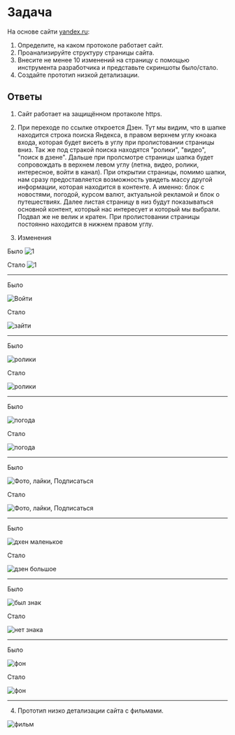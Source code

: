 # Задача

На основе сайти [yandex.ru](https://dzen.ru/?yredirect=true):

1. Определите, на каком протоколе работает сайт.
2. Проанализируйте структуру страницы сайта.
3. Внесите не менее 10 изменений на страницу с помощью инструмента разработчика и представьте скриншоты было/стало.
4. Создайте прототип низкой детализации.

## Ответы

1. Сайт работает на защищённом протаколе https.
2. При переходе по ссылке откроется Дзен. Тут мы видим, что в шапке находится строка поиска Яндекса, в правом верхнем углу кноака входа, которая будет висеть в углу при пролистовании страницы вниз. Так же под стракой поиска находятся "ролики", "видео", "поиск в дзене". Дальше при пролсмотре страницы шапка будет сопровождать в верхнем левом углу (летна, видео, ролики, интересное, войти в канал). При открытии страницы, помимо шапки, нам сразу предоставляется возможность увидеть массу другой информации, которая находится в контенте. А именно: блок с новостями, погодой, курсом валют, актуальной рекламой и блок о путешествиях. Далее листая страницу в низ будут показываться основной контент, который нас интересует и который мы выбрали. Подвал же не велик и кратен. При пролистовании страницы постоянно находится в нижнем правом углу.

3. Изменения

Было ![1](web1.png)

Стало ![1](web11.png)

***

Было

![Войти](web2.png)

Стало

![зайти](web22.png)

***
Было

![ролики](web3.png)

Стало

![ролики](web33.png)

***
Было

![погода](web4.png)

Стало

![погода](web44.png)

***
Было

![Фото, лайки, Подписаться](web5.png)

Стало

![Фото, лайки, Подписаться](web55.png)

***
Было

![дхен маленькое](web6.png)

Стало

![дзен большое](web66.png)

***
Было

![был знак](web7.png)

Стало

![нет знака](web77.png)

***
Было

![фон](web8.png)

Стало

![фон](web88.png)

***

4. Прототип низко детализации сайта с фильмами.

![фильм](%D1%84%D0%B8%D0%BB%D1%8C%D0%BC.png)